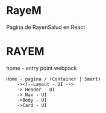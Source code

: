 # RayeM
Pagina de RayenSalud en React

RAYEM
=====

home - entry point webpack

    Home - pagina / (Container | Smart)
        -><!--Layout - UI -->
        -> Header - UI
        -> Nav - UI
        ->Body - UI
        ->Card - UI


